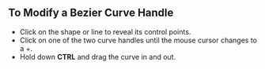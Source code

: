 ## To Modify a Bezier Curve Handle

 - Click on the shape or line to reveal its control points.
 - Click on one of the two curve handles until the mouse cursor changes to a +.
 - Hold down **CTRL** and drag the curve in and out.


